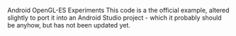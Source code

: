 Android OpenGL-ES Experiments
This code is a the official example, altered slightly to port it into an
Android Studio project - which it probably should be anyhow, but has not been
updated yet.
